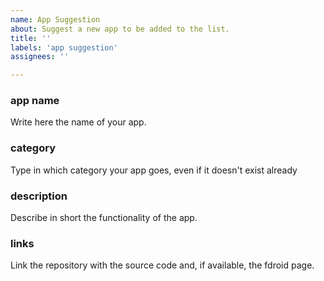 ```yaml
---
name: App Suggestion
about: Suggest a new app to be added to the list.
title: ''
labels: 'app suggestion'
assignees: ''

---
```


### app name
Write here the name of your app.

### category
Type in which category your app goes, even if it doesn't exist already

### description
Describe in short the functionality of the app.

### links
Link the repository with the source code and, if available, the fdroid page.
